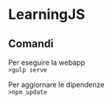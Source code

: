 # LearningJS

## Comandi
Per eseguire la webapp  
`>gulp serve`

Per aggiornare le dipendenze  
`>npm update`

